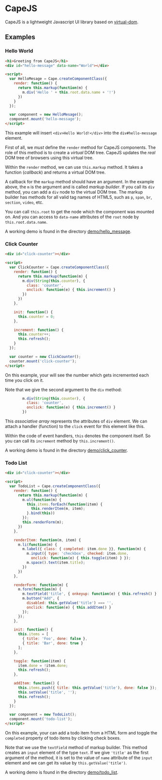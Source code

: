 # CapeJS

CapeJS is a lightweight Javascript UI library based on [virtual-dom](https://github.com/Matt-Esch/virtual-dom).

## Examples

### Hello World

```html
<h1>Greeting from CapeJS</h1>
<div id="hello-message" data-name="World"></div>

<script>
  var HelloMesage = Cape.createComponentClass({
    render: function() {
      return this.markup(function(m) {
        m.div('Hello ' + this.root.data.name + '!')
      })
    }
  });

  var component = new HelloMesage();
  component.mount('hello-message');
</script>
```

This example will insert `<div>Hello World!</div>` into the `div#hello-message` element.

First of all, we *must* define the `render` method for CapeJS components.
The role of this method is to create a *virtual* DOM tree.
CapeJS updates the *real* DOM tree of browsers using this virtual tree.

Within the `render` method, we can use `this.markup` method.
It takes a function (*callback*) and returns a virtual DOM tree.

A callback for the `markup` method should have an argument.
In the example above, the `m` is the argument and is called *markup builder*.
If you call its `div` method, you can add a `div` node to the virtual DOM tree.
The markup builder has methods for all valid tag names of HTML5,
such as `p`, `span`, `br`, `section`, `video`, etc.

You can call `this.root` to get the node which the component was mounted on.
And you can access to `data-name` attributes of the `root` node by
`this.root.data.name`.

A working demo is found in the directory [demo/hello_message](demo/hello_message).

### Click Counter

```html
<div id="click-counter"></div>

<script>
  var ClickCounter = Cape.createComponentClass({
    render: function() {
      return this.markup(function(m) {
        m.div(String(this.counter), {
          class: 'counter',
          onclick: function(e) { this.increment() }
        })
      })
    },

    init: function() {
      this.counter = 0;
    },

    increment: function() {
      this.counter++;
      this.refresh();
    }
  });

  var counter = new ClickCounter();
  counter.mount('click-counter');
</script>
```

On this example, your will see the number which gets incremented each time you click on it.

Note that we give the second argument to the `div` method:

```javascript
        m.div(String(this.counter), {
          class: 'counter',
          onclick: function(e) { this.increment() }
        })
```

This *associative array* represents the attributes of `div` element.
We can attach a handler (function) to the `click` event for this element like this.

Within the code of event handlers, `this` denotes the component itself.
So you can call its `increment` method by `this.increment()`.

A working demo is found in the directory [demo/click_counter](demo/click_counter).

### Todo List

```html
<div id="click-counter"></div>

<script>
  var TodoList = Cape.createComponentClass({
    render: function() {
      return this.markup(function(m) {
        m.ul(function(m) {
          this.items.forEach(function(item) {
            this.renderItem(m, item);
          }.bind(this))
        });
        this.renderForm(m);
      })
    },

    renderItem: function(m, item) {
      m.li(function(m) {
        m.label({ class: { completed: item.done }}, function(m) {
          m.input({ type: 'checkbox', checked: item.done,
            onclick: function(e) { this.toggle(item) } });
          m.space().text(item.title);
        })
      })
    },

    renderForm: function(m) {
      m.form(function(m) {
        m.textField('title', { onkeyup: function(e) { this.refresh() } });
        m.button("Add", {
          disabled: this.getValue('title') === '',
          onclick: function(e) { this.addItem() }
        });
      });
    },

    init: function() {
      this.items = [
        { title: 'Foo', done: false },
        { title: 'Bar', done: true }
      ];
    },

    toggle: function(item) {
      item.done = !item.done;
      this.refresh();
    },

    addItem: function() {
      this.items.push({ title: this.getValue('title'), done: false });
      this.setValue('title', '');
      this.refresh();
    }
  });

  var component = new TodoList();
  component.mount('todo-list');
</script>
```

On this example, your can add a todo item from a HTML form and toggle the
`completed` property of todo items by clicking check boxes.

Note that we use the `textField` method of markup builder.
This method creates an `input` element of the type `text`.
If we give `'title'` as the first argument of the method,
it is set to the value of `name` attribute of the `input` element and
we can get its value by `this.getValue('title')`.

A working demo is found in the directory [demo/todo_list](demo/todo_list).
